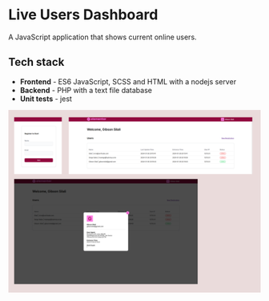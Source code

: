 # Live Users Dashboard

A JavaScript application that shows current online users.

## Tech stack

- **Frontend** - ES6 JavaScript, SCSS and HTML with a nodejs server
- **Backend** - PHP with a text file database
- **Unit tests** - jest

![Screenshot](./screenshots.png "Screenshot")
